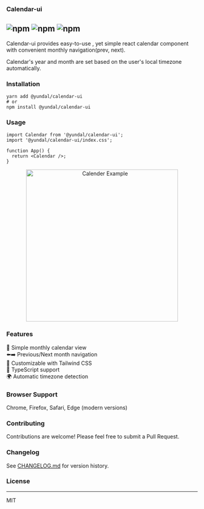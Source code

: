 ### Calendar-ui

![npm](https://img.shields.io/npm/v/@yundal/calendar-ui)
![npm](https://img.shields.io/npm/dm/@yundal/calendar-ui)
![npm](https://img.shields.io/npm/dt/@yundal/calendar-ui)
---
Calendar-ui provides easy-to-use , yet simple react calendar component with convenient monthly navigation(prev, next).

Calendar's year and month are set based on the user's local timezone automatically.


### Installation
```
yarn add @yundal/calendar-ui
# or
npm install @yundal/calendar-ui
```

### Usage
```
import Calendar from '@yundal/calendar-ui';
import '@yundal/calendar-ui/index.css';

function App() {
  return <Calendar />;
}
```
<p align="center">
  <img src="https://github.com/user-attachments/assets/528824d1-24d6-47bc-b02d-c2d640bd26ab" alt="Calender Example" style="width: 400px"/>
</p>


### Features
📅 Simple monthly calendar view  
⬅️➡️ Previous/Next month navigation  
🎨 Customizable with Tailwind CSS  
🔧 TypeScript support  
🌍 Automatic timezone detection  

### Browser Support
Chrome, Firefox, Safari, Edge (modern versions)

### Contributing
Contributions are welcome! Please feel free to submit a Pull Request.

### Changelog
See [CHANGELOG.md](CHANGELOG.md) for version history.

### License
---
MIT
